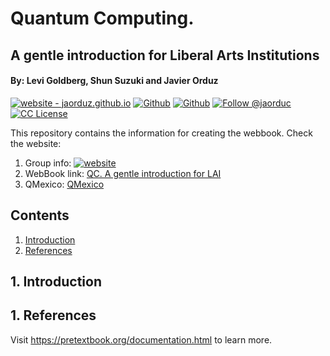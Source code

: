 # Quantum Computing. 
## A gentle introduction for Liberal Arts Institutions
#### By: Levi Goldberg, Shun Suzuki and Javier Orduz

[licenseBDG]: https://img.shields.io/badge/License-CC-orange?style=plastic
[license]: https://creativecommons.org/licenses/by-nc-sa/3.0/deed.en

[mywebsiteBDG]:https://img.shields.io/badge/website-jaorduz.github.io-0abeeb?style=plastic
[mywebsite]: https://jaorduz.github.io/

[mygithubBDG-jaorduz]: https://img.shields.io/badge/jaorduz-repos-blue?logo=github&label=jaorduz&style=plastic
[mygithub-jaorduz]: https://github.com/jaorduz/

[mygithubBDG-jaorduc]: https://img.shields.io/badge/jaorduc-repos-blue?logo=github&label=jaorduc&style=plastic 
[mygithub-jaorduc]: https://github.com/jaorduc/

[myXprofileBDG]: https://img.shields.io/static/v1?label=Follow&message=jaorduc&color=2ea44f&style=plastic&logo=X&logoColor=black
[myXprofile]:https://twitter.com/jaorduc

[wordpressBDG]:https://img.shields.io/badge/WordPress-%23117AC9.svg?style=plastic&logo=WordPress&logoColor=white
[wordpress]: https://quaker-ece.cs.earlham.edu/home/

[webbooklink]: https://earlham-college.github.io/quaker-ece/
[qmexicoweb]: https://qmexico.org/

[![website - jaorduz.github.io][mywebsiteBDG]][mywebsite]
[![Github][mygithubBDG-jaorduz]][mygithub-jaorduz]
[![Github][mygithubBDG-jaorduc]][mygithub-jaorduc]
[![Follow @jaorduc][myXprofileBDG]][myXprofile]
[![CC License][licenseBDG]][license]

This repository contains the information for creating the webbook.
Check the website: 
1. Group info: [![website][wordpressBDG]][wordpress]
1. WebBook link: [QC. A gentle introduction for LAI][webbooklink]
1. QMexico: [QMexico][qmexicoweb]


## Contents
1. [Introduction](#intro)
1. [References](#references)

## 1. Introduction <a name = intro></a>

## 1. References <a name = references></a>


Visit <https://pretextbook.org/documentation.html> to learn more.